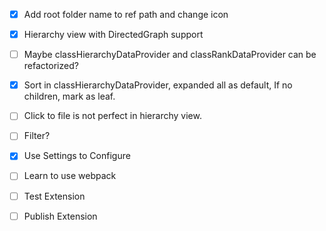 - [x] Add root folder name to ref path and change icon
- [x] Hierarchy view with DirectedGraph support

- [ ] Maybe classHierarchyDataProvider and classRankDataProvider can be refactorized?
- [x] Sort in classHierarchyDataProvider, expanded all as default, If no children, mark as leaf.
- [ ] Click to file is not perfect in hierarchy view.

- [ ] Filter?

- [x] Use Settings to Configure 
- [ ] Learn to use webpack
- [ ] Test Extension
- [ ] Publish Extension
